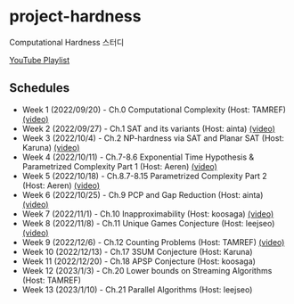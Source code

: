 # project-hardness
Computational Hardness 스터디

[YouTube Playlist](https://www.youtube.com/playlist?list=PLT8wp0ylhRbN8HW67yKlNmkzdzs7MYPQI)

## Schedules
* Week 1 (2022/09/20) - Ch.0 Computational Complexity (Host: TAMREF) [(video)](https://youtu.be/ppL3nn9QuRU)
* Week 2 (2022/09/27) - Ch.1 SAT and its variants (Host: ainta) [(video)](https://youtu.be/cAhClQ4Fhio)
* Week 3 (2022/10/4) - Ch.2 NP-hardness via SAT and Planar SAT (Host: Karuna) [(video)](https://youtu.be/bMrpGwAyCHw)
* Week 4 (2022/10/11) - Ch.7-8.6 Exponential Time Hypothesis & Parametrized Complexity Part 1 (Host: Aeren) [(video)](https://youtu.be/6IoVgKRZxv8)
* Week 5 (2022/10/18) - Ch.8.7-8.15 Parametrized Complexity Part 2 (Host: Aeren) [(video)](https://youtu.be/zWwsIy7OKf0)
* Week 6 (2022/10/25) - Ch.9 PCP and Gap Reduction (Host: ainta) [(video)](https://youtu.be/veN4z-TsLf4)
* Week 7 (2022/11/1) - Ch.10 Inapproximability (Host: koosaga) [(video)](https://youtu.be/sCMwai0ZUdc)
* Week 8 (2022/11/8) - Ch.11 Unique Games Conjecture (Host: leejseo) [(video)](https://youtu.be/-Mf5nKLEhow)
* Week 9 (2022/12/6) - Ch.12 Counting Problems (Host: TAMREF) [(video)](https://youtu.be/w-oWot4dpIA)
* Week 10 (2022/12/13) - Ch.17 3SUM Conjecture (Host: Karuna)
* Week 11 (2022/12/20) - Ch.18 APSP Conjecture (Host: koosaga)
* Week 12 (2023/1/3) - Ch.20 Lower bounds on Streaming Algorithms (Host: TAMREF)
* Week 13 (2023/1/10) - Ch.21 Parallel Algorithms (Host: leejseo)
